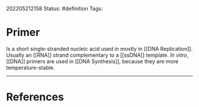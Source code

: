 202205212158
Status: #definition
Tags:

# Primer
Is a short single-stranded nucleic acid used in mostly in [[DNA Replication]].
Usually an [[RNA]] strand complementary to a [[ssDNA]] template. _In vitro_, [[DNA]] primers are used in [[DNA Synthesis]], because they are more temperature-stable.



---
# References